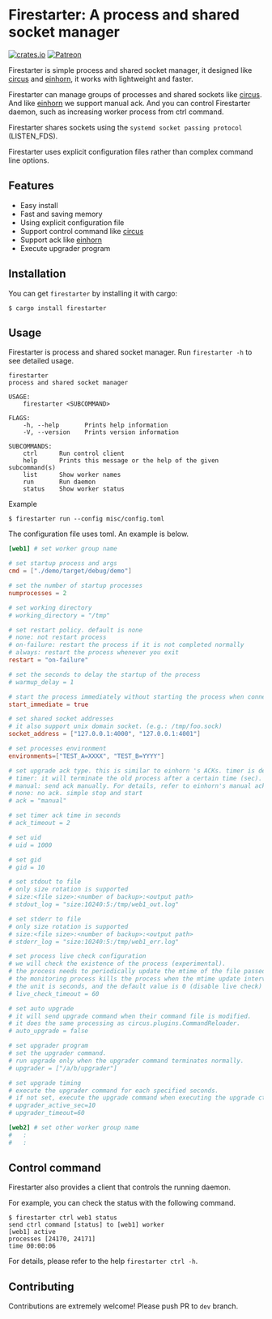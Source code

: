 # Firestarter: A process and shared socket manager

[![crates.io](https://img.shields.io/crates/v/firestarter.svg)](https://crates.io/crates/firestarter)
[![Patreon](https://img.shields.io/badge/patreon-become%20a%20patron-red.svg)](https://www.patreon.com/mopemope)

Firestarter is simple process and shared socket manager, it designed like [circus][] and [einhorn][], it works with lightweight and faster.

Firestarter can manage groups of processes and shared sockets like [circus][]. And like [einhorn][] we support manual ack.
And you can control Firestarter daemon, such as increasing worker process from ctrl command.

Firestarter shares sockets using the `systemd socket passing protocol` (LISTEN_FDS).

Firestarter uses explicit configuration files rather than complex command line options.

## Features

* Easy install
* Fast and saving memory
* Using explicit configuration file
* Support control command like [circus][]
* Support ack like [einhorn][]
* Execute upgrader program

## Installation

You can get `firestarter` by installing it with cargo:

```
$ cargo install firestarter
```

## Usage

Firestarter is process and shared socket manager. Run `firestarter -h` to see detailed usage.

```
firestarter
process and shared socket manager

USAGE:
    firestarter <SUBCOMMAND>

FLAGS:
    -h, --help       Prints help information
    -V, --version    Prints version information

SUBCOMMANDS:
    ctrl      Run control client
    help      Prints this message or the help of the given subcommand(s)
    list      Show worker names
    run       Run daemon
    status    Show worker status
```

Example

```Shell
$ firestarter run --config misc/config.toml
```

The configuration file uses toml. An example is below.

```Toml
[web1] # set worker group name

# set startup process and args
cmd = ["./demo/target/debug/demo"]

# set the number of startup processes
numprocesses = 2

# set working directory
# working_directory = "/tmp"

# set restart policy. default is none
# none: not restart process
# on-failure: restart the process if it is not completed normally
# always: restart the process whenever you exit
restart = "on-failure"

# set the seconds to delay the startup of the process
# warmup_delay = 1

# start the process immediately without starting the process when connecting the client socket
start_immediate = true

# set shared socket addresses
# it also support unix domain socket. (e.g.: /tmp/foo.sock)
socket_address = ["127.0.0.1:4000", "127.0.0.1:4001"]

# set processes environment
environments=["TEST_A=XXXX", "TEST_B=YYYY"]

# set upgrade ack type. this is similar to einhorn 's ACKs. timer is default.
# timer: it will terminate the old process after a certain time (sec).
# manual: send ack manually. For details, refer to einhorn's manual ack document
# none: no ack. simple stop and start
# ack = "manual"

# set timer ack time in seconds
# ack_timeout = 2

# set uid
# uid = 1000

# set gid
# gid = 10

# set stdout to file
# only size rotation is supported
# size:<file size>:<number of backup>:<output path>
# stdout_log = "size:10240:5:/tmp/web1_out.log"

# set stderr to file
# only size rotation is supported
# size:<file size>:<number of backup>:<output path>
# stderr_log = "size:10240:5:/tmp/web1_err.log"

# set process live check configuration
# we will check the existence of the process (experimental).
# the process needs to periodically update the mtime of the file passed in environment variable FIRESTARTER_WATCH_FILE.
# the monitoring process kills the process when the mtime update interval exceeds the threshold. this is the same process as gunicorn's worker notify.
# the unit is seconds, and the default value is 0 (disable live check)
# live_check_timeout = 60

# set auto upgrade
# it will send upgrade command when their command file is modified.
# it does the same processing as circus.plugins.CommandReloader.
# auto_upgrade = false

# set upgrader program
# set the upgrader command.
# run upgrade only when the upgrader command terminates normally.
# upgrader = ["/a/b/upgrader"]

# set upgrade timing
# execute the upgrader command for each specified seconds.
# if not set, execute the upgrade command when executing the upgrade ctrl command.
# upgrader_active_sec=10
# upgrader_timeout=60

[web2] # set other worker group name
#   :
#   :
```

## Control command

Firestarter also provides a client that controls the running daemon.

For example, you can check the status with the following command.

```Shell
$ firestarter ctrl web1 status
send ctrl command [status] to [web1] worker
[web1] active
processes [24170, 24171]
time 00:00:06
```

For details, please refer to the help `firestarter ctrl -h`.

## Contributing

Contributions are extremely welcome! Please push PR to `dev` branch.

[circus]: https://circus.readthedocs.io/
[einhorn]: https://github.com/stripe/einhorn
